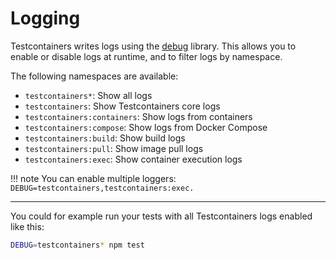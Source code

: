 # Logging

Testcontainers writes logs using the [debug](https://www.npmjs.com/package/debug) library. This allows you to enable or disable logs at runtime, and to filter logs by namespace.

The following namespaces are available:

- `testcontainers*`: Show all logs
- `testcontainers`: Show Testcontainers core logs
- `testcontainers:containers`: Show logs from containers
- `testcontainers:compose`: Show logs from Docker Compose
- `testcontainers:build`: Show build logs
- `testcontainers:pull`: Show image pull logs
- `testcontainers:exec`: Show container execution logs

!!! note
    You can enable multiple loggers: `DEBUG=testcontainers,testcontainers:exec.`

---

You could for example run your tests with all Testcontainers logs enabled like this:

```bash
DEBUG=testcontainers* npm test
```
